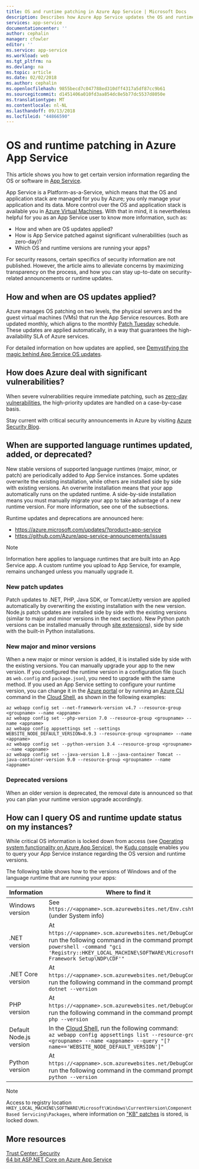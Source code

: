 ```yaml
---
title: OS and runtime patching in Azure App Service | Microsoft Docs
description: Describes how Azure App Service updates the OS and runtimes, and how you can get update announcements.
services: app-service
documentationcenter: ''
author: cephalin
manager: cfowler
editor: ''
ms.service: app-service
ms.workload: web
ms.tgt_pltfrm: na
ms.devlang: na
ms.topic: article
ms.date: 02/02/2018
ms.author: cephalin
ms.openlocfilehash: 9855becd7c047788ed310dff4317a5df87cc9b61
ms.sourcegitcommit: d1451406a010fd3aa854dc8e5b77dc5537d8050e
ms.translationtype: MT
ms.contentlocale: nl-NL
ms.lasthandoff: 09/13/2018
ms.locfileid: "44866590"
---
```

# <a name="os-and-runtime-patching-in-azure-app-service"></a>OS and runtime patching in Azure App Service

This article shows you how to get certain version information regarding the OS or software in [App Service](app-service-web-overview.md). 

App Service is a Platform-as-a-Service, which means that the OS and application stack are managed for you by Azure; you only manage your application and its data. More control over the OS and application stack is available you in [Azure Virtual Machines](https://docs.microsoft.com/azure/virtual-machines/). With that in mind, it is nevertheless helpful for you as an App Service user to know more information, such as:

-   How and when are OS updates applied?
-   How is App Service patched against significant vulnerabilities (such as zero-day)?
-   Which OS and runtime versions are running your apps?

For security reasons, certain specifics of security information are not published. However, the article aims to alleviate concerns by maximizing transparency on the process, and how you can stay up-to-date on security-related announcements or runtime updates.

## <a name="how-and-when-are-os-updates-applied"></a>How and when are OS updates applied?

Azure manages OS patching on two levels, the physical servers and the guest virtual machines (VMs) that run the App Service resources. Both are updated monthly, which aligns to the monthly [Patch Tuesday](https://technet.microsoft.com/security/bulletins.aspx) schedule. These updates are applied automatically, in a way that guarantees the high-availability SLA of Azure services. 

For detailed information on how updates are applied, see [Demystifying the magic behind App Service OS updates](https://blogs.msdn.microsoft.com/appserviceteam/2018/01/18/demystifying-the-magic-behind-app-service-os-updates/).

## <a name="how-does-azure-deal-with-significant-vulnerabilities"></a>How does Azure deal with significant vulnerabilities?

When severe vulnerabilities require immediate patching, such as [zero-day vulnerabilities](https://wikipedia.org/wiki/Zero-day_(computing)), the high-priority updates are handled on a case-by-case basis.

Stay current with critical security announcements in Azure by visiting [Azure Security Blog](https://azure.microsoft.com/blog/topics/security/). 

## <a name="when-are-supported-language-runtimes-updated-added-or-deprecated"></a>When are supported language runtimes updated, added, or deprecated?

New stable versions of supported language runtimes (major, minor, or patch) are periodically added to App Service instances. Some updates overwrite the existing installation, while others are installed side by side with existing versions. An overwrite installation means that your app automatically runs on the updated runtime. A side-by-side installation means you must manually migrate your app to take advantage of a new runtime version. For more information, see one of the subsections.

Runtime updates and deprecations are announced here:

- https://azure.microsoft.com/updates/?product=app-service 
- https://github.com/Azure/app-service-announcements/issues

> [!NOTE] 
> Information here applies to language runtimes that are built into an App Service app. A custom runtime you upload to App Service, for example, remains unchanged unless you manually upgrade it.
>
>

### <a name="new-patch-updates"></a>New patch updates

Patch updates to .NET, PHP, Java SDK, or Tomcat/Jetty version are applied automatically by overwriting the existing installation with the new version. Node.js patch updates are installed side by side with the existing versions (similar to major and minor versions in the next section). New Python patch versions can be installed manually through [site extensions](https://www.siteextensions.net/packages?q=Tags%3A%22python%22)), side by side with the built-in Python installations.

### <a name="new-major-and-minor-versions"></a>New major and minor versions

When a new major or minor version is added, it is installed side by side with the existing versions. You can manually upgrade your app to the new version. If you configured the runtime version in a configuration file (such as `web.config` and `package.json`), you need to upgrade with the same method. If you used an App Service setting to configure your runtime version, you can change it in the [Azure portal](https://portal.azure.com) or by running an [Azure CLI](https://docs.microsoft.com/cli/azure/get-started-with-azure-cli) command in the [Cloud Shell](../cloud-shell/overview.md), as shown in the following examples:

```azurecli-interactive
az webapp config set --net-framework-version v4.7 --resource-group <groupname> --name <appname>
az webapp config set --php-version 7.0 --resource-group <groupname> --name <appname>
az webapp config appsettings set --settings WEBSITE_NODE_DEFAULT_VERSION=8.9.3 --resource-group <groupname> --name <appname>
az webapp config set --python-version 3.4 --resource-group <groupname> --name <appname>
az webapp config set --java-version 1.8 --java-container Tomcat --java-container-version 9.0 --resource-group <groupname> --name <appname>
```

### <a name="deprecated-versions"></a>Deprecated versions  

When an older version is deprecated, the removal date is announced so that you can plan your runtime version upgrade accordingly. 

## <a name="how-can-i-query-os-and-runtime-update-status-on-my-instances"></a>How can I query OS and runtime update status on my instances?  

While critical OS information is locked down from access (see [Operating system functionality on Azure App Service](web-sites-available-operating-system-functionality.md)), the [Kudu console](https://github.com/projectkudu/kudu/wiki/Kudu-console) enables you to query your App Service instance regarding the OS version and runtime versions. 

The following table shows how to the versions of Windows and of the language runtime that are running your apps:

| Information | Where to find it | 
|-|-|
| Windows version | See `https://<appname>.scm.azurewebsites.net/Env.cshtml` (under System info) |
| .NET version | At `https://<appname>.scm.azurewebsites.net/DebugConsole`, run the following command in the command prompt: <br>`powershell -command "gci 'Registry::HKEY_LOCAL_MACHINE\SOFTWARE\Microsoft\Net Framework Setup\NDP\CDF'"` |
| .NET Core version | At `https://<appname>.scm.azurewebsites.net/DebugConsole`, run the following command in the command prompt: <br> `dotnet --version` |
| PHP version | At `https://<appname>.scm.azurewebsites.net/DebugConsole`, run the following command in the command prompt: <br> `php --version` |
| Default Node.js version | In the [Cloud Shell](../cloud-shell/overview.md), run the following command: <br> `az webapp config appsettings list --resource-group <groupname> --name <appname> --query "[?name=='WEBSITE_NODE_DEFAULT_VERSION']"` |
| Python version | At `https://<appname>.scm.azurewebsites.net/DebugConsole`, run the following command in the command prompt: <br> `python --version` |  

> [!NOTE]  
> Access to registry location `HKEY_LOCAL_MACHINE\SOFTWARE\Microsoft\Windows\CurrentVersion\Component Based Servicing\Packages`, where information on ["KB" patches](https://docs.microsoft.com/security-updates/SecurityBulletins/securitybulletins) is stored, is locked down.
>
>

## <a name="more-resources"></a>More resources

[Trust Center: Security](https://www.microsoft.com/en-us/trustcenter/security)  
[64 bit ASP.NET Core on Azure App Service](https://gist.github.com/glennc/e705cd85c9680d6a8f1bdb62099c7ac7)
